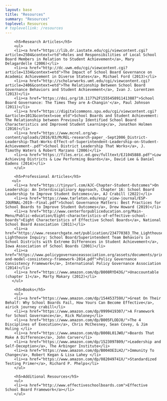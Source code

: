 ```yaml
---
layout: base
title: "Resources"
summary: "Resources"
toplevel: Resources
# toplevellink: /resources
---
```


        <h5>Research Articles</h5>
        <ul>
        <li><a href="https://lib.dr.iastate.edu/cgi/viewcontent.cgi?article=2504&context=rtd">Roles and Responsibilities of Local School Board Members in Relation to Student Achievement</a>, Mary Delagardelle (2006)</li>
        <li><a href="http://dc.uwm.edu/cgi/viewcontent.cgi?article=1334&context=etd">The Impact of School Board Governance on Academic Achievement in Diverse States</a>, Michael Ford (2013)</li>
        <li><a href="http://scholarworks.umt.edu/cgi/viewcontent.cgi?article=2406&context=etd">The Relationship Between School Board Governance Behaviors and Student Achievement</a>, Ivan J. Lorentzen (2013)</li>
        <li><a href="https://doi.org/10.1177%2F1555458911413887">School Board Governance: The Times They are A-Changin'</a>, Paul Johnson (2011)</li>
        <li><a href="https://digitalcommons.spu.edu/cgi/viewcontent.cgi?&article=1013&context=soe_etd">School Boards and Student Achievement: The Relationship between Previously Identified School Board Characteristics and Improved Student Learning</a>, Jonathon Holmen (2016)</li>
        <li><a href="https://www.mcrel.org/wp-content/uploads/2016/03/McREL-research-paper_-Sept2006_District-Leadership-That-Works-Effect-of-Superintendent-Leadership-on-Student-Achievement-.pdf">School District Leadership That Works</a>, J. Timothy Waters & Robert Marzano (2006)</li>
        <li><a href="https://files.eric.ed.gov/fulltext/EJ1045888.pdf">Low Achieving Districts & Low Performing Boards</a>, David Lee & Daniel Eadens (2014)</li>
        </ul>
        
        <h5>Professional Articles</h5>
       <ul>
        <li><a href="https://tinyurl.com/AJC-Chapter-Student-Outcomes">On Leadership: An Interdisciplinary Approach, Chapter 16: School Board Leadership to Improve Student Outcomes</a>, AJ Crabill (2022)</li>
        <li><a href="https://www.tarleton.edu/esp/_view-journal/ESP-JOURNAL-2019--Final.pdf">School Governance Matters: Best Practices for School Boards to Improve Student Outcomes</a>, Drew Howard (2019)</li>
        <li><a href="http://www.centerforpubliceducation.org/Main-Menu/Public-education/Eight-characteristics-of-effective-school-boards">Eight Characteristics of Effective School Boards</a>, National School Board Association (2011)</li>
        <li><a href="https://www.researchgate.net/publication/234770383_The_Lighthouse_Inquiry_School_BoardSuperintendent_Team_Behaviors_in_School_Districts_with_Extreme_Differences_in_Student_Achievement">The Lighthouse Inquiry: School Board/Superintendent Team Behaviors in School Districts with Extreme Differences in Student Achievement</a>, Iowa Association of School Boards (2001)</li>
        <li><a href="https://www.policygovernanceassociation.org/assets/documents/principles-and-model-consistency-framework-2014.pdf">Policy Governance Consistency Framework</a>, International Policy Governance Association (2014)</li>
        <li><a href="https://www.amazon.com/dp/B008RYD43G/">Unaccountable (chapter 1)</a>, Marty Makary (2012)</li>
       </ul> 
        
        <h5>Books</h5>
        <ul>
        <li><a href="https://www.amazon.com/dp/154453759X/">Great On Their Behalf: Why School Boards Fail, How Yours Can Become Effective</a>, airick journey crabill</li>  
        <li><a href="https://www.amazon.com/dp/0999419307/">A Framework for School Governance</a>, Rick Maloney</li>  
        <li><a href="https://www.amazon.com/dp/B005FLODJ8/">The 4 Disciplines of Execution</a>, Chris McChesney, Sean Covey, & Jim Huling </li> 
        <li><a href="https://www.amazon.com/dp/B008L01JWO/">Boards That Make A Difference</a>, John Carver</li> 
        <li><a href="https://www.amazon.com/dp/1523097809/">Leadership and Self-Deception</a>, The Arbinger Institute</li> 
        <li><a href="https://www.amazon.com/dp/B004OEILH2/">Immunity To Change</a>, Robert Kegan & Lisa Lahey </li>
        <li><a href="https://www.amazon.com/dp/082049741X/">Standardized Testing Primer</a>, Richard P. Phelps</li>
        </ul>
          
        <h5>Additional Resources</h5>
        <ul>
        <li><a href="http://www.effectiveschoolboards.com">Effective School Board Framework</a></li>
        </ul> 

